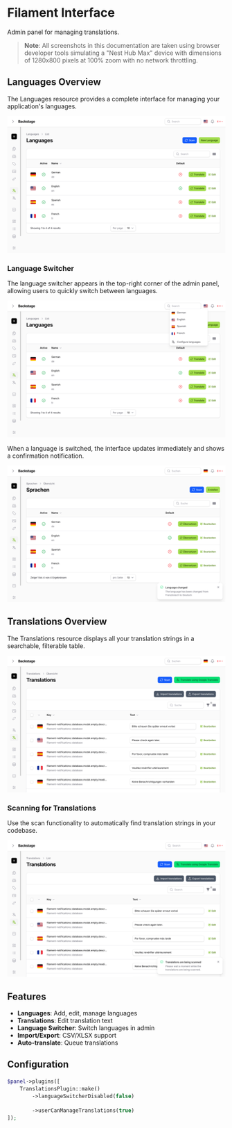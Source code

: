 # Filament Interface

Admin panel for managing translations.

> **Note**: All screenshots in this documentation are taken using browser developer tools simulating a "Nest Hub Max" device with dimensions of 1280x800 pixels at 100% zoom with no network throttling.

## Languages Overview

The Languages resource provides a complete interface for managing your application's languages.

![Languages Overview](../img/filament/resources/languages/languages_overview.png)

### Language Switcher

The language switcher appears in the top-right corner of the admin panel, allowing users to quickly switch between languages.

![Language Switcher Example](../img/filament/resources/languages/languages_overview_switcher_example.png)

When a language is switched, the interface updates immediately and shows a confirmation notification.

![Language Switched](../img/filament/resources/languages/languages_overview_language_switched.png)

## Translations Overview

The Translations resource displays all your translation strings in a searchable, filterable table.

![Translations Overview](../img/filament/resources/translations/translations_overview.png)

### Scanning for Translations

Use the scan functionality to automatically find translation strings in your codebase.

![Translations Scanning](../img/filament/resources/translations/translations_overview_scanning.png)

## Features

- **Languages**: Add, edit, manage languages
- **Translations**: Edit translation text
- **Language Switcher**: Switch languages in admin
- **Import/Export**: CSV/XLSX support
- **Auto-translate**: Queue translations

## Configuration

```php
$panel->plugins([
    TranslationsPlugin::make()
        ->languageSwitcherDisabled(false)
        
        ->userCanManageTranslations(true)
]);
```
